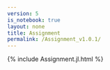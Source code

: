 ```yaml
---
version: 5
is_notebook: true
layout: none
title: Assignment
permalink: /Assignment_v1.0.1/
---
```

{% include Assignment.jl.html %}